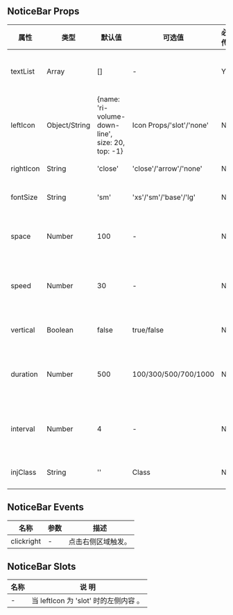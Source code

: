 ## NoticeBar Props

| 属性      | 类型          | 默认值                                           | 可选值                   | 必传 | 说明                          |
| --------- | ------------- | ------------------------------------------------ | ------------------------ | ---- | ----------------------------- |
| textList  | Array         | []                                               | -                        | Y    | 通告内容组成的数组。          |
| leftIcon  | Object/String | {name: 'ri-volume-down-line', size: 20, top: -1} | Icon Props/'slot'/'none' | N    | 左侧内容。                    |
| rightIcon | String        | 'close'                                          | 'close'/'arrow'/'none'   | N    | 右侧内容。                    |
| fontSize  | String        | 'sm'                                             | 'xs'/'sm'/'base'/'lg'    | N    | 通告字体大小。                |
| space     | Number        | 100                                              | -                        | N    | 通告间距，单位是 px。         |
| speed     | Number        | 30                                               | -                        | N    | 横向滚动速度，单位是 px/s。   |
| vertical  | Boolean       | false                                            | true/false               | N    | 是否垂直滚动。                |
| duration  | Number        | 500                                              | 100/300/500/700/1000     | N    | 垂直滚动过渡时间，单位是 ms。 |
| interval  | Number        | 4                                                | -                        | N    | 垂直滚动间隔时间，单位是 s。  |
| injClass  | String        | ''                                               | Class                    | N    | 注入 CSS 名称。               |

## NoticeBar Events

| 名称       | 参数 | 描述               |
| ---------- | ---- | ------------------ |
| clickright | -    | 点击右侧区域触发。 |

## NoticeBar Slots

| 名称 | 说 明                                 |
| ---- | ------------------------------------- |
| -    | 当 leftIcon 为 'slot' 时的左侧内容 。 |
